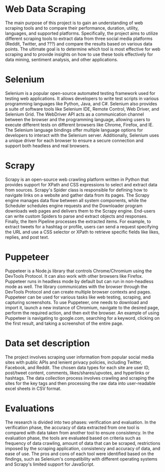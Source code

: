 # Web Data Scraping
The main purpose of this project is to gain an understanding of web scraping tools and to compare their performance, duration, utility, languages, and supported platforms. Specifically, the project aims to utilize different scraping tools to extract data from three social media platforms (Reddit, Twitter, and ???) and compare the results based on various data points. The ultimate goal is to determine which tool is most effective for web scraping and to provide insights on how to use these tools effectively for data mining, sentiment analysis, and other applications.
 # Selenium
Selenium is a popular open-source automated testing framework used for testing web applications. It allows developers to write test scripts in various programming languages like Python, Java, and C#. Selenium also provides a suite of software tools like Selenium IDE, Remote Control, Web Driver, and Selenium Grid. The WebDriver API acts as a communication channel between the browser and the programming language, allowing users to execute different tests on different browsers like Chrome, Firefox, and IE. The Selenium language bindings offer multiple language options for developers to interact with the Selenium server. Additionally, Selenium uses a unique driver for each browser to ensure a secure connection and support both headless and real browsers.

# Scrapy
Scrapy is an open-source web crawling platform written in Python that provides support for XPath and CSS expressions to select and extract data from sources. Scrapy's Spider class is responsible for defining how to navigate links on a website and gather data from its pages. The Scrapy engine manages data flow between all system components, while the Scheduler schedules engine requests and the Downloader program downloads web pages and delivers them to the Scrapy engine. End-users can write custom Spiders to parse and extract objects and responses. Finally, the Item Pipeline processes the extracted items. For example, to extract tweets for a hashtag or profile, users can send a request specifying the URL and use a CSS selector or XPath to retrieve specific fields like likes, replies, and post text.
# Puppeteer
Puppeteer is a Node.js library that controls Chrome/Chromium using the DevTools Protocol. It can also work with other browsers like Firefox. Puppeteer runs in headless mode by default but can run in non-headless mode as well. The library communicates with the browser through the DevTools Protocol and can create multiple browser contexts and pages. Puppeteer can be used for various tasks like web testing, scraping, and capturing screenshots. To use Puppeteer, one needs to download and import it, launch a new instance of Chromium, navigate to the desired page, perform the required action, and then exit the browser. An example of using Puppeteer is navigating to google.com, searching for a keyword, clicking on the first result, and taking a screenshot of the entire page.
# Data set description
The project involves scraping user information from popular social media sites with public APIs and lenient privacy policies, including Twitter, Facebook, and Reddit. The chosen data types for each site are user ID, post/tweet content, comments, likes/shares/upvotes, and hyperlinks or hashtags. The data collection process involves crawling and scraping the sites for the key tags and then processing the raw data into user-readable excel sheets in CSV format.
# Evaluations
The research is divided into two phases: verification and evaluation. In the verification phase, the accuracy of data extracted from one tool is compared with data taken from another tool to ensure consistency. In the evaluation phase, the tools are evaluated based on criteria such as frequency of data crawling, amount of data that can be scraped, restrictions imposed by the scraping application, consistency and accuracy of data, and ease of use. The pros and cons of each tool were identified based on the findings, such as Selenium's compatibility with different operating systems and Scrapy's limited support for JavaScript.
